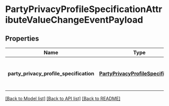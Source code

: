# PartyPrivacyProfileSpecificationAttributeValueChangeEventPayload

## Properties
Name | Type | Description | Notes
------------ | ------------- | ------------- | -------------
**party_privacy_profile_specification** | [**PartyPrivacyProfileSpecification**](PartyPrivacyProfileSpecification.md) | The involved resource data for the event | [optional] 

[[Back to Model list]](../README.md#documentation-for-models) [[Back to API list]](../README.md#documentation-for-api-endpoints) [[Back to README]](../README.md)


